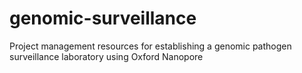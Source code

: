 # genomic-surveillance
Project management resources for establishing a genomic pathogen surveillance laboratory using Oxford Nanopore
